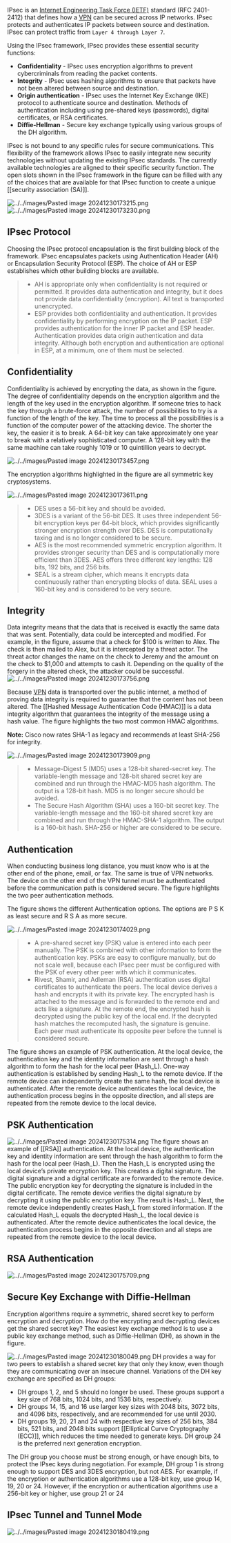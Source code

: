 IPsec is an [Internet Engineering Task Force (IETF)](../../Others/Internet%20Engineering%20Task%20Force%20(IETF).md) standard (RFC 2401-2412) that defines how a [VPN](VPN.md) can be secured across IP networks. IPsec protects and authenticates IP packets between source and destination. IPsec can protect traffic from `Layer 4 through Layer 7`.

Using the IPsec framework, IPsec provides these essential security functions:

- **Confidentiality** - IPsec uses encryption algorithms to prevent cybercriminals from reading the packet contents.
- **Integrity** - IPsec uses hashing algorithms to ensure that packets have not been altered between source and destination.
- **Origin authentication** - IPsec uses the Internet Key Exchange (IKE) protocol to authenticate source and destination. Methods of authentication including using pre-shared keys (passwords), digital certificates, or RSA certificates.
- **Diffie-Hellman** - Secure key exchange typically using various groups of the DH algorithm.

IPsec is not bound to any specific rules for secure communications. This flexibility of the framework allows IPsec to easily integrate new security technologies without updating the existing IPsec standards. The currently available technologies are aligned to their specific security function. The open slots shown in the IPsec framework in the figure can be filled with any of the choices that are available for that IPsec function to create a unique [[security association (SA)]].

![../../images/Pasted image 20241230173215.png](../../images/Pasted%20image%2020241230173215.png)
![../../images/Pasted image 20241230173230.png](../../images/Pasted%20image%2020241230173230.png)

## IPsec Protocol
Choosing the IPsec protocol encapsulation is the first building block of the framework. IPsec encapsulates packets using Authentication Header (AH) or Encapsulation Security Protocol (ESP). The choice of AH or ESP establishes which other building blocks are available.

>- AH is appropriate only when confidentiality is not required or permitted. It provides data authentication and integrity, but it does not provide data confidentiality (encryption). All text is transported unencrypted.
>- ESP provides both confidentiality and authentication. It provides confidentiality by performing encryption on the IP packet. ESP provides authentication for the inner IP packet and ESP header. Authentication provides data origin authentication and data integrity. Although both encryption and authentication are optional in ESP, at a minimum, one of them must be selected.


## Confidentiality
Confidentiality is achieved by encrypting the data, as shown in the figure. The degree of confidentiality depends on the encryption algorithm and the length of the key used in the encryption algorithm. If someone tries to hack the key through a brute-force attack, the number of possibilities to try is a function of the length of the key. The time to process all the possibilities is a function of the computer power of the attacking device. The shorter the key, the easier it is to break. A 64-bit key can take approximately one year to break with a relatively sophisticated computer. A 128-bit key with the same machine can take roughly 1019 or 10 quintillion years to decrypt.

![../../images/Pasted image 20241230173457.png](../../images/Pasted%20image%2020241230173457.png)

The encryption algorithms highlighted in the figure are all symmetric key cryptosystems.

![../../images/Pasted image 20241230173611.png](../../images/Pasted%20image%2020241230173611.png)

>- DES uses a 56-bit key and should be avoided.
>- 3DES is a variant of the 56-bit DES. It uses three independent 56-bit encryption keys per 64-bit block, which provides significantly stronger encryption strength over DES. DES is computationally taxing and is no longer considered to be secure.
>- AES is the most recommended symmetric encryption algorithm. It provides stronger security than DES and is computationally more efficient than 3DES. AES offers three different key lengths: 128 bits, 192 bits, and 256 bits.
>- SEAL is a stream cipher, which means it encrypts data continuously rather than encrypting blocks of data. SEAL uses a 160-bit key and is considered to be very secure.

## Integrity
Data integrity means that the data that is received is exactly the same data that was sent. Potentially, data could be intercepted and modified. For example, in the figure, assume that a check for $100 is written to Alex. The check is then mailed to Alex, but it is intercepted by a threat actor. The threat actor changes the name on the check to Jeremy and the amount on the check to $1,000 and attempts to cash it. Depending on the quality of the forgery in the altered check, the attacker could be successful.
![../../images/Pasted image 20241230173756.png](../../images/Pasted%20image%2020241230173756.png)

Because [VPN](VPN.md) data is transported over the public internet, a method of proving data integrity is required to guarantee that the content has not been altered. The [[Hashed Message Authentication Code (HMAC)]] is a data integrity algorithm that guarantees the integrity of the message using a hash value. The figure highlights the two most common HMAC algorithms.

**Note:** Cisco now rates SHA-1 as legacy and recommends at least SHA-256 for integrity.

![../../images/Pasted image 20241230173909.png](../../images/Pasted%20image%2020241230173909.png)
>- Message-Digest 5 (MD5) uses a 128-bit shared-secret key. The variable-length message and 128-bit shared secret key are combined and run through the HMAC-MD5 hash algorithm. The output is a 128-bit hash. MD5 is no longer secure should be avoided.
>- The Secure Hash Algorithm (SHA) uses a 160-bit secret key. The variable-length message and the 160-bit shared secret key are combined and run through the HMAC-SHA-1 algorithm. The output is a 160-bit hash. SHA-256 or higher are considered to be secure.

## Authentication
When conducting business long distance, you must know who is at the other end of the phone, email, or fax. The same is true of VPN networks. The device on the other end of the VPN tunnel must be authenticated before the communication path is considered secure. The figure highlights the two peer authentication methods.

The figure shows the different Authentication options. The options are P S K as least secure and R S A as more secure.

![../../images/Pasted image 20241230174029.png](../../images/Pasted%20image%2020241230174029.png)

>- A pre-shared secret key (PSK) value is entered into each peer manually. The PSK is combined with other information to form the authentication key. PSKs are easy to configure manually, but do not scale well, because each IPsec peer must be configured with the PSK of every other peer with which it communicates.
>- Rivest, Shamir, and Adleman (RSA) authentication uses digital certificates to authenticate the peers. The local device derives a hash and encrypts it with its private key. The encrypted hash is attached to the message and is forwarded to the remote end and acts like a signature. At the remote end, the encrypted hash is decrypted using the public key of the local end. If the decrypted hash matches the recomputed hash, the signature is genuine. Each peer must authenticate its opposite peer before the tunnel is considered secure.

The figure shows an example of PSK authentication. At the local device, the authentication key and the identity information are sent through a hash algorithm to form the hash for the local peer (Hash_L). One-way authentication is established by sending Hash_L to the remote device. If the remote device can independently create the same hash, the local device is authenticated. After the remote device authenticates the local device, the authentication process begins in the opposite direction, and all steps are repeated from the remote device to the local device.

## PSK Authentication
![../../images/Pasted image 20241230175314.png](../../images/Pasted%20image%2020241230175314.png)
The figure shows an example of [[RSA]] authentication. At the local device, the authentication key and identity information are sent through the hash algorithm to form the hash for the local peer (Hash_L). Then the Hash_L is encrypted using the local device’s private encryption key. This creates a digital signature. The digital signature and a digital certificate are forwarded to the remote device. The public encryption key for decrypting the signature is included in the digital certificate. The remote device verifies the digital signature by decrypting it using the public encryption key. The result is Hash_L. Next, the remote device independently creates Hash_L from stored information. If the calculated Hash_L equals the decrypted Hash_L, the local device is authenticated. After the remote device authenticates the local device, the authentication process begins in the opposite direction and all steps are repeated from the remote device to the local device.

## RSA Authentication
![../../images/Pasted image 20241230175709.png](../../images/Pasted%20image%2020241230175709.png)

## Secure Key Exchange with Diffie-Hellman
Encryption algorithms require a symmetric, shared secret key to perform encryption and decryption. How do the encrypting and decrypting devices get the shared secret key? The easiest key exchange method is to use a public key exchange method, such as Diffie-Hellman (DH), as shown in the figure.

![../../images/Pasted image 20241230180049.png](../../images/Pasted%20image%2020241230180049.png)
DH provides a way for two peers to establish a shared secret key that only they know, even though they are communicating over an insecure channel. Variations of the DH key exchange are specified as DH groups:

- DH groups 1, 2, and 5 should no longer be used. These groups support a key size of 768 bits, 1024 bits, and 1536 bits, respectively.
- DH groups 14, 15, and 16 use larger key sizes with 2048 bits, 3072 bits, and 4096 bits, respectively, and are recommended for use until 2030.
- DH groups 19, 20, 21 and 24 with respective key sizes of 256 bits, 384 bits, 521 bits, and 2048 bits support [[Elliptical Curve Cryptography (ECC)]], which reduces the time needed to generate keys. DH group 24 is the preferred next generation encryption.

The DH group you choose must be strong enough, or have enough bits, to protect the IPsec keys during negotiation. For example, DH group 1 is strong enough to support DES and 3DES encryption, but not AES. For example, if the encryption or authentication algorithms use a 128-bit key, use group 14, 19, 20 or 24. However, if the encryption or authentication algorithms use a 256-bit key or higher, use group 21 or 24

## IPsec Tunnel and Tunnel Mode

![../../images/Pasted image 20241230180419.png](../../images/Pasted%20image%2020241230180419.png)
